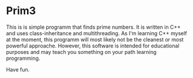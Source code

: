 # Prim3
This is is simple programm that finds prime numbers.
It is written in C++ and uses class-inheritance and multithreading.
As I'm learning C++ myself at the moment, this programm will most likely not be the cleanest or most powerful approache.
However, this software is intended for educational purposes and may teach you something on your path learning programming.

Have fun.
